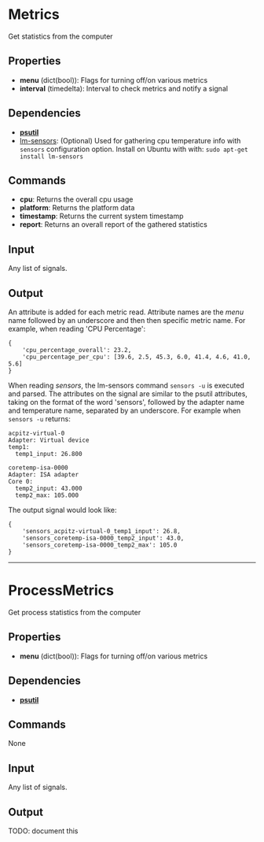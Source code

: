 Metrics
=======

Get statistics from the computer

Properties
----------
* **menu** (dict(bool)): Flags for turning off/on various metrics
* **interval** (timedelta): Interval to check metrics and notify a signal

Dependencies
------------
-   [**psutil**](https://pypi.python.org/pypi/psutil)
-   [lm-sensors](http://linux.die.net/man/1/sensors): (Optional) Used for
        gathering cpu temperature info with `sensors` configuration option.
        Install on Ubuntu with with: `sudo apt-get install lm-sensors`

Commands
--------
* **cpu**: Returns the overall cpu usage
* **platform**: Returns the platform data
* **timestamp**: Returns the current system timestamp
* **report**: Returns an overall report of the gathered statistics

Input
-----
Any list of signals.

Output
------
An attribute is added for each metric read. Attribute names are the *menu* name
followed by an underscore and then then specific metric name. For example, when
reading 'CPU Percentage':
```
{
    'cpu_percentage_overall': 23.2,
    'cpu_percentage_per_cpu': [39.6, 2.5, 45.3, 6.0, 41.4, 4.6, 41.0, 5.6]
}
```

When reading *sensors*, the lm-sensors command `sensors -u` is executed and
parsed. The attributes on the signal are similar to the psutil attributes,
taking on the format of the word 'sensors', followed by the adapter name and
temperature name, separated by an underscore. For example when `sensors -u`
returns:
```
acpitz-virtual-0
Adapter: Virtual device
temp1:
  temp1_input: 26.800

coretemp-isa-0000
Adapter: ISA adapter
Core 0:
  temp2_input: 43.000
  temp2_max: 105.000
```
The output signal would look like:
```
{
    'sensors_acpitz-virtual-0_temp1_input': 26.8,
    'sensors_coretemp-isa-0000_temp2_input': 43.0,
    'sensors_coretemp-isa-0000_temp2_max': 105.0
}
```

------------------------------------------------------------------------------

ProcessMetrics
==============

Get process statistics from the computer

Properties
----------
* **menu** (dict(bool)): Flags for turning off/on various metrics

Dependencies
------------
-   [**psutil**](https://pypi.python.org/pypi/psutil)

Commands
--------
None

Input
-----
Any list of signals.

Output
------
TODO: document this
